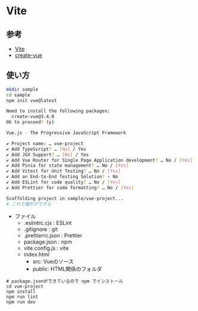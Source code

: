 # Vite

## 参考

- [Vite](https://ja.vitejs.dev/)
- [create-vue](https://reffect.co.jp/vue/create-vue)

## 使い方

```bash
mkdir sample
cd sample
npm init vue@latest

Need to install the following packages:
  create-vue@3.4.0
Ok to proceed? (y)

Vue.js - The Progressive JavaScript Framework

✔ Project name: … vue-project
✔ Add TypeScript? … [No] / Yes
✔ Add JSX Support? … [No] / Yes
✔ Add Vue Router for Single Page Application development? … No / [Yes]
✔ Add Pinia for state management? … No / [Yes]
✔ Add Vitest for Unit Testing? … No / [Yes]
✔ Add an End-to-End Testing Solution? › No
✔ Add ESLint for code quality? … No / [Yes]
✔ Add Prettier for code formatting? … No / [Yes]

Scaffolding project in sample/vue-project...
# これで雛形ができる
```

- ファイル
  - .eslintrc.cjs     : ESLint
  - .gitignore        : git
  - .prettierrc.json  : Prettier
  - package.json      : npm
  - vite.config.js    : vite
  - index.html
    - src: Vueのソース
    - public: HTML関係のフォルダ

```
# package.jsonができているので npm でインストール
cd vue-project
npm install
npm run lint
npm run dev
```
